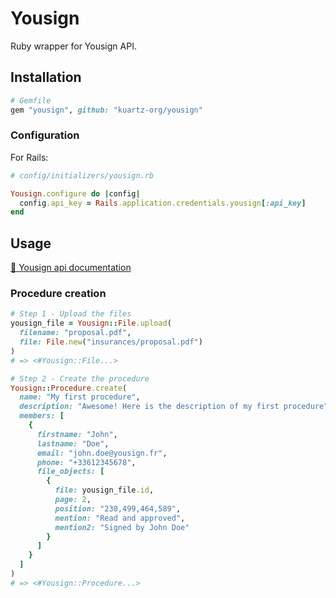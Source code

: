 # Yousign

Ruby wrapper for Yousign API.

## Installation

```ruby
# Gemfile
gem "yousign", github: "kuartz-org/yousign"
```

### Configuration

For Rails:

```ruby
# config/initializers/yousign.rb

Yousign.configure do |config|
  config.api_key = Rails.application.credentials.yousign[:api_key]
end
```

## Usage

[📘 Yousign api documentation](https://dev.yousign.com/)

### Procedure creation

```ruby
# Step 1 - Upload the files
yousign_file = Yousign::File.upload(
  filename: "proposal.pdf",
  file: File.new("insurances/proposal.pdf")
)
# => <#Yousign::File...>

# Step 2 - Create the procedure
Yousign::Procedure.create(
  name: "My first procedure",
  description: "Awesome! Here is the description of my first procedure",
  members: [
    {
      firstname: "John",
      lastname: "Doe",
      email: "john.doe@yousign.fr",
      phone: "+33612345678",
      file_objects: [
        {
          file: yousign_file.id,
          page: 2,
          position: "230,499,464,589",
          mention: "Read and approved",
          mention2: "Signed by John Doe"
        }
      ]
    }
  ]
)
# => <#Yousign::Procedure...>
```
